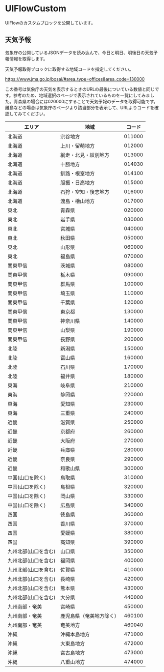 # UIFlowCustom
UIFlowのカスタムブロックを公開しています。

## 天気予報

気象庁の公開しているJSONデータを読み込んで、今日と明日、明後日の天気予報情報を取得します。

天気予報取得ブロックに取得する地域コードを指定してください。

https://www.jma.go.jp/bosai/#area_type=offices&area_code=130000

この番号は気象庁の天気を表示するときのURLの最後についている数値と同じです。参考のため、地域選択のページで表示されているものを一覧にしてみました。青森県の場合には020000にすることで天気予報のデータを取得可能です。離島などの場合は気象庁のページより該当部分を表示して、URLよりコードを確認してみてください。

| エリア               | 地域                     | コード |
|----------------------|--------------------------|--------|
| 北海道               | 宗谷地方                 | 011000 |
| 北海道               | 上川・留萌地方           | 012000 |
| 北海道               | 網走・北見・紋別地方     | 013000 |
| 北海道               | 十勝地方                 | 014030 |
| 北海道               | 釧路・根室地方           | 014100 |
| 北海道               | 胆振・日高地方           | 015000 |
| 北海道               | 石狩・空知・後志地方     | 016000 |
| 北海道               | 渡島・檜山地方           | 017000 |
| 東北                 | 青森県                   | 020000 |
| 東北                 | 岩手県                   | 030000 |
| 東北                 | 宮城県                   | 040000 |
| 東北                 | 秋田県                   | 050000 |
| 東北                 | 山形県                   | 060000 |
| 東北                 | 福島県                   | 070000 |
| 関東甲信             | 茨城県                   | 080000 |
| 関東甲信             | 栃木県                   | 090000 |
| 関東甲信             | 群馬県                   | 100000 |
| 関東甲信             | 埼玉県                   | 110000 |
| 関東甲信             | 千葉県                   | 120000 |
| 関東甲信             | 東京都                   | 130000 |
| 関東甲信             | 神奈川県                 | 140000 |
| 関東甲信             | 山梨県                   | 190000 |
| 関東甲信             | 長野県                   | 200000 |
| 北陸                 | 新潟県                   | 150000 |
| 北陸                 | 富山県                   | 160000 |
| 北陸                 | 石川県                   | 170000 |
| 北陸                 | 福井県                   | 180000 |
| 東海                 | 岐阜県                   | 210000 |
| 東海                 | 静岡県                   | 220000 |
| 東海                 | 愛知県                   | 230000 |
| 東海                 | 三重県                   | 240000 |
| 近畿                 | 滋賀県                   | 250000 |
| 近畿                 | 京都府                   | 260000 |
| 近畿                 | 大阪府                   | 270000 |
| 近畿                 | 兵庫県                   | 280000 |
| 近畿                 | 奈良県                   | 290000 |
| 近畿                 | 和歌山県                 | 300000 |
| 中国(山口を除く)     | 鳥取県                   | 310000 |
| 中国(山口を除く)     | 島根県                   | 320000 |
| 中国(山口を除く)     | 岡山県                   | 330000 |
| 中国(山口を除く)     | 広島県                   | 340000 |
| 四国                 | 徳島県                   | 360000 |
| 四国                 | 香川県                   | 370000 |
| 四国                 | 愛媛県                   | 380000 |
| 四国                 | 高知県                   | 390000 |
| 九州北部(山口を含む) | 山口県                   | 350000 |
| 九州北部(山口を含む) | 福岡県                   | 400000 |
| 九州北部(山口を含む) | 佐賀県                   | 410000 |
| 九州北部(山口を含む) | 長崎県                   | 420000 |
| 九州北部(山口を含む) | 熊本県                   | 430000 |
| 九州北部(山口を含む) | 大分県                   | 440000 |
| 九州南部・奄美       | 宮崎県                   | 450000 |
| 九州南部・奄美       | 鹿児島県（奄美地方除く） | 460100 |
| 九州南部・奄美       | 奄美地方                 | 460040 |
| 沖縄                 | 沖縄本島地方             | 471000 |
| 沖縄                 | 大東島地方               | 472000 |
| 沖縄                 | 宮古島地方               | 473000 |
| 沖縄                 | 八重山地方               | 474000 |

